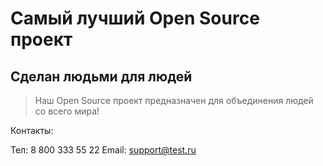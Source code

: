 # Самый лучший Open Source проект

## Сделан людьми для людей

> Наш Open Source проект предназначен для объединения людей со всего мира!

Контакты:

  Тел: 8 800 333 55 22
  Email: support@test.ru
